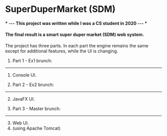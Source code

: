 # SuperDuperMarket (SDM)

#### * --- This project was written while I was a CS student in 2020 --- *


#### The final result is a smart super duper market (SDM) web system.

The project has three parts.
In each part the engine remains the same except for additional features, while the UI is changing.

1. Part 1 - Ex1 brunch:
-----------------------
  1. Console UI.

2. Part 2 - Ex2 brunch:
-----------------------
  2. JavaFX UI.

3. Part 3 - Master brunch:
--------------------------
  3. Web UI.
  3. (using Apache Tomcat) 
